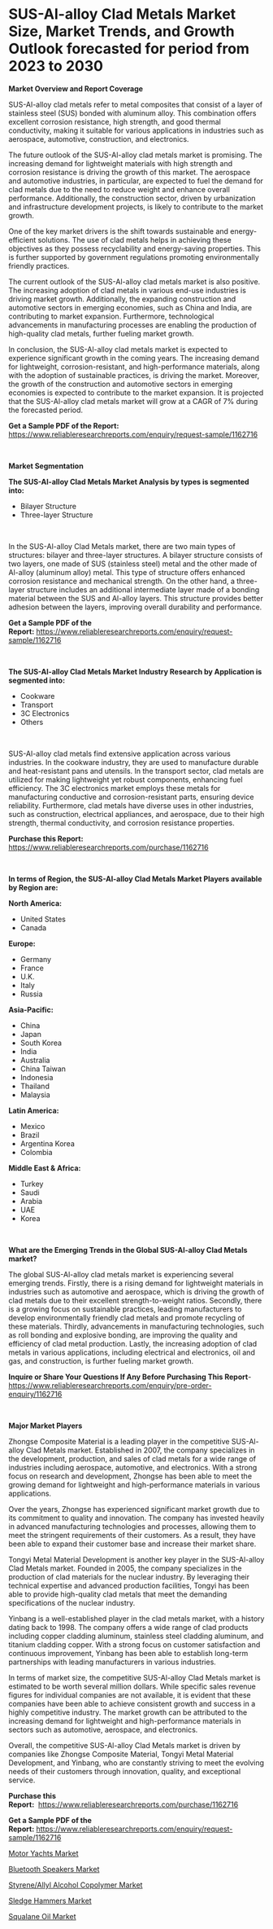<p><h1>SUS-Al-alloy Clad Metals Market Size, Market Trends, and Growth Outlook forecasted for period from 2023 to 2030</h1></p><p><strong>Market Overview and Report Coverage</strong></p>
<p><p>SUS-Al-alloy clad metals refer to metal composites that consist of a layer of stainless steel (SUS) bonded with aluminum alloy. This combination offers excellent corrosion resistance, high strength, and good thermal conductivity, making it suitable for various applications in industries such as aerospace, automotive, construction, and electronics.</p><p>The future outlook of the SUS-Al-alloy clad metals market is promising. The increasing demand for lightweight materials with high strength and corrosion resistance is driving the growth of this market. The aerospace and automotive industries, in particular, are expected to fuel the demand for clad metals due to the need to reduce weight and enhance overall performance. Additionally, the construction sector, driven by urbanization and infrastructure development projects, is likely to contribute to the market growth.</p><p>One of the key market drivers is the shift towards sustainable and energy-efficient solutions. The use of clad metals helps in achieving these objectives as they possess recyclability and energy-saving properties. This is further supported by government regulations promoting environmentally friendly practices.</p><p>The current outlook of the SUS-Al-alloy clad metals market is also positive. The increasing adoption of clad metals in various end-use industries is driving market growth. Additionally, the expanding construction and automotive sectors in emerging economies, such as China and India, are contributing to market expansion. Furthermore, technological advancements in manufacturing processes are enabling the production of high-quality clad metals, further fueling market growth.</p><p>In conclusion, the SUS-Al-alloy clad metals market is expected to experience significant growth in the coming years. The increasing demand for lightweight, corrosion-resistant, and high-performance materials, along with the adoption of sustainable practices, is driving the market. Moreover, the growth of the construction and automotive sectors in emerging economies is expected to contribute to the market expansion. It is projected that the SUS-Al-alloy clad metals market will grow at a CAGR of 7% during the forecasted period.</p></p>
<p><strong>Get a Sample PDF of the Report:</strong> <a href="https://www.reliableresearchreports.com/enquiry/request-sample/1162716">https://www.reliableresearchreports.com/enquiry/request-sample/1162716</a></p>
<p>&nbsp;</p>
<p><strong>Market Segmentation</strong></p>
<p><strong>The SUS-Al-alloy Clad Metals Market Analysis by types is segmented into:</strong></p>
<p><ul><li>Bilayer Structure</li><li>Three-layer Structure</li></ul></p>
<p>&nbsp;</p>
<p><p>In the SUS-Al-alloy Clad Metals market, there are two main types of structures: bilayer and three-layer structures. A bilayer structure consists of two layers, one made of SUS (stainless steel) metal and the other made of Al-alloy (aluminum alloy) metal. This type of structure offers enhanced corrosion resistance and mechanical strength. On the other hand, a three-layer structure includes an additional intermediate layer made of a bonding material between the SUS and Al-alloy layers. This structure provides better adhesion between the layers, improving overall durability and performance.</p></p>
<p><strong>Get a Sample PDF of the Report:</strong>&nbsp;<a href="https://www.reliableresearchreports.com/enquiry/request-sample/1162716">https://www.reliableresearchreports.com/enquiry/request-sample/1162716</a></p>
<p>&nbsp;</p>
<p><strong>The SUS-Al-alloy Clad Metals Market Industry Research by Application is segmented into:</strong></p>
<p><ul><li>Cookware</li><li>Transport</li><li>3C Electronics</li><li>Others</li></ul></p>
<p>&nbsp;</p>
<p><p>SUS-Al-alloy clad metals find extensive application across various industries. In the cookware industry, they are used to manufacture durable and heat-resistant pans and utensils. In the transport sector, clad metals are utilized for making lightweight yet robust components, enhancing fuel efficiency. The 3C electronics market employs these metals for manufacturing conductive and corrosion-resistant parts, ensuring device reliability. Furthermore, clad metals have diverse uses in other industries, such as construction, electrical appliances, and aerospace, due to their high strength, thermal conductivity, and corrosion resistance properties.</p></p>
<p><strong>Purchase this Report:</strong>&nbsp; <a href="https://www.reliableresearchreports.com/purchase/1162716">https://www.reliableresearchreports.com/purchase/1162716</a></p>
<p>&nbsp;</p>
<p><strong>In terms of Region, the SUS-Al-alloy Clad Metals Market Players available by Region are:</strong></p>
<p>
    <p> <strong> North America: </strong>
        <ul>
            <li>United States</li>
            <li>Canada</li>
        </ul>
        </p> 
    <p> <strong> Europe: </strong>
        <ul>
            <li>Germany</li>
            <li>France</li>
            <li>U.K.</li>
            <li>Italy</li>
            <li>Russia</li>
        </ul>
        </p> 
    <p> <strong> Asia-Pacific: </strong>
        <ul>
            <li>China</li>
            <li>Japan</li>
            <li>South Korea</li>
            <li>India</li>
            <li>Australia</li>
            <li>China Taiwan</li>
            <li>Indonesia</li>
            <li>Thailand</li>
            <li>Malaysia</li>
        </ul>
        </p> 
    <p> <strong> Latin America: </strong>
        <ul>
            <li>Mexico</li>
            <li>Brazil</li>
            <li>Argentina Korea</li>
            <li>Colombia</li>
        </ul>
        </p> 
    <p> <strong> Middle East & Africa: </strong>
        <ul>
            <li>Turkey</li>
            <li>Saudi</li>
            <li>Arabia</li>
            <li>UAE</li>
            <li>Korea</li>
        </ul>
    </p>
    </p>
<p>&nbsp;</p>
<p><strong>What are the Emerging Trends in the Global SUS-Al-alloy Clad Metals market?</strong></p>
<p><p>The global SUS-Al-alloy clad metals market is experiencing several emerging trends. Firstly, there is a rising demand for lightweight materials in industries such as automotive and aerospace, which is driving the growth of clad metals due to their excellent strength-to-weight ratios. Secondly, there is a growing focus on sustainable practices, leading manufacturers to develop environmentally friendly clad metals and promote recycling of these materials. Thirdly, advancements in manufacturing technologies, such as roll bonding and explosive bonding, are improving the quality and efficiency of clad metal production. Lastly, the increasing adoption of clad metals in various applications, including electrical and electronics, oil and gas, and construction, is further fueling market growth.</p></p>
<p><strong>Inquire or Share Your Questions If Any Before Purchasing This Report</strong>- <a href="https://www.reliableresearchreports.com/enquiry/pre-order-enquiry/1162716">https://www.reliableresearchreports.com/enquiry/pre-order-enquiry/1162716</a></p>
<p>&nbsp;</p>
<p><strong>Major Market Players</strong></p>
<p><p>Zhongse Composite Material is a leading player in the competitive SUS-Al-alloy Clad Metals market. Established in 2007, the company specializes in the development, production, and sales of clad metals for a wide range of industries including aerospace, automotive, and electronics. With a strong focus on research and development, Zhongse has been able to meet the growing demand for lightweight and high-performance materials in various applications.</p><p>Over the years, Zhongse has experienced significant market growth due to its commitment to quality and innovation. The company has invested heavily in advanced manufacturing technologies and processes, allowing them to meet the stringent requirements of their customers. As a result, they have been able to expand their customer base and increase their market share.</p><p>Tongyi Metal Material Development is another key player in the SUS-Al-alloy Clad Metals market. Founded in 2005, the company specializes in the production of clad materials for the nuclear industry. By leveraging their technical expertise and advanced production facilities, Tongyi has been able to provide high-quality clad metals that meet the demanding specifications of the nuclear industry.</p><p>Yinbang is a well-established player in the clad metals market, with a history dating back to 1998. The company offers a wide range of clad products including copper cladding aluminum, stainless steel cladding aluminum, and titanium cladding copper. With a strong focus on customer satisfaction and continuous improvement, Yinbang has been able to establish long-term partnerships with leading manufacturers in various industries.</p><p>In terms of market size, the competitive SUS-Al-alloy Clad Metals market is estimated to be worth several million dollars. While specific sales revenue figures for individual companies are not available, it is evident that these companies have been able to achieve consistent growth and success in a highly competitive industry. The market growth can be attributed to the increasing demand for lightweight and high-performance materials in sectors such as automotive, aerospace, and electronics.</p><p>Overall, the competitive SUS-Al-alloy Clad Metals market is driven by companies like Zhongse Composite Material, Tongyi Metal Material Development, and Yinbang, who are constantly striving to meet the evolving needs of their customers through innovation, quality, and exceptional service.</p></p>
<p><strong>Purchase this Report:</strong>&nbsp;&nbsp;<a href="https://www.reliableresearchreports.com/purchase/1162716">https://www.reliableresearchreports.com/purchase/1162716</a></p>
<p></p>
<p><strong>Get a Sample PDF of the Report:</strong>&nbsp;<a href="https://www.reliableresearchreports.com/enquiry/request-sample/1162716">https://www.reliableresearchreports.com/enquiry/request-sample/1162716</a></p>
<p><p><a href="https://medium.com/@christinascott1938/motor-yachts-market-size-growth-forecast-2023-2030-ee05e5ce58f9">Motor Yachts Market</a></p><p><a href="https://www.linkedin.com/pulse/bluetooth-speakers-market-insights-players-forecast-till/">Bluetooth Speakers Market</a></p><p><a href="https://www.linkedin.com/pulse/styreneallyl-alcohol-copolymer-market-share-amp-new-trends/">Styrene/Allyl Alcohol Copolymer Market</a></p><p><a href="https://medium.com/@josephweaver29/sledge-hammers-market-size-growth-forecast-2023-2030-92c3f6816936">Sledge Hammers Market</a></p><p><a href="https://www.linkedin.com/pulse/squalane-oil-market-size-share-global-analysis-report-2023/">Squalane Oil Market</a></p></p>